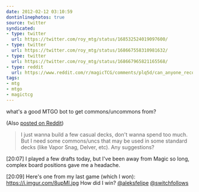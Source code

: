 ```yaml
---
date: 2012-02-12 03:10:59
dontinlinephotos: true
source: twitter
syndicated:
- type: twitter
  url: https://twitter.com/roy_mtg/status/168532524019097600/
- type: twitter
  url: https://twitter.com/roy_mtg/status/168667558310981632/
- type: twitter
  url: https://twitter.com/roy_mtg/status/168667965821165568/
- type: reddit
  url: https://www.reddit.com/r/magicTCG/comments/plq5d/can_anyone_recommend_a_bot_that_sells_or_gives/
tags:
- mtg
- mtgo
- magictcg
---
```


what's a good MTGO bot to get commons/uncommons from?

(Also [posted on Reddit](https://reddit.com/r/magicTCG/comments/plq5d/can_anyone_recommend_a_bot_that_sells_or_gives/))

> I just wanna build a few casual decks, don't wanna spend too much. But I need some commons/uncs that may be used in some standard decks (like Vapor Snag, Delver, etc). Any suggestions?

<time>[20:07]</time> I played a few drafts today, but I've been away from Magic so long, complex board positions gave me a headache.

<time>[20:09]</time> Here's one from my last game (which I won): https://i.imgur.com/8upMI.jpg How did I win? [@aleksfelipe](https://twitter.com/aleksfelipe/) [@switchfollows](https://twitter.com/switchfollows/)